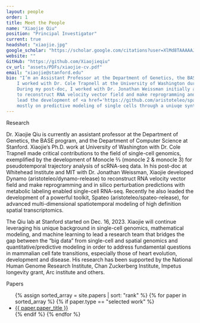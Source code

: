 ```yaml
---
layout: people
order: 1
title: Meet the People
name: "Xiaojie Qiu"
position: "Principal Investigator"
current: true
headshot: "xiaojie.jpg"
google_scholar: "https://scholar.google.com/citations?user=XlMd8TAAAAAJ&hl=en"
website: ""
GitHub: "https://github.com/Xiaojieqiu"
cv_url: "assets/PDFs/xiaojie-cv.pdf"
email: "xiaojie@stanford.edu"
bio: "I’m an Assistant Professor at the Department of Genetics, the BASE program, and the Department of Computer Science at Stanford. 
    I worked with Dr. Cole Trapnell at the University of Washington during my PhD to develop Monocle 2 and 3 for pseudotemporal trajectory analysis of scRNA-seq data. 
    During my post-doc, I worked with Dr. Jonathan Weissman initially at UCSF and then Whitehead Institute and MIT to develop <a href='https://github.com/aristoteleo/dynamo-release'>Dynamo</a> 
    to reconstruct RNA velocity vector field and make reprogramming and in silico perturbation predictions with metabolic labeling enabled single-cell RNA-seq. I recently also
    lead the development of <a href='https://github.com/aristoteleo/spateo-release'>Spateo</a>, for advanced spatiotemporal modeling of single cells. My lab is currently focused 
    mostly on predictive modeling of single cells through a uniuqe synthesis of genomics and machine learning. Outside the lab, I like going to the gym, run and read all kinds of books."
---
```


<div class="bigspacer"></div>
<div class="head">Research</div>
<div class="post">
    <p>Dr. Xiaojie Qiu is currently an assistant professor at the Department of Genetics, the BASE program, and the Department of Computer Science at Stanford. Xiaojie’s Ph.D. work at University of Washington with Dr. Cole Trapnell made critical contributions to the field of single-cell genomics, exemplified by the development of Monocle ⅔ (monocle 2 & monocle 3) for pseudotemporal trajectory analysis of scRNA-seq data. In his post-doc at Whitehead Institute and MIT with Dr. Jonathan Weissman, Xiaojie developed Dynamo (aristoteleo/dynamo-release) to reconstruct RNA velocity vector field and make reprogramming and in silico perturbation predictions with metabolic labeling enabled single-cell RNA-seq. Recently he also leaded the development of a powerful toolkit, Spateo (aristoteleo/spateo-release), for advanced multi-dimensional spatiotemporal modeling of high definition spatial transcriptomics. </p>
    <p>The Qiu lab at Stanford started on Dec. 16, 2023. Xiaojie will continue leveraging his unique background in single-cell genomics, mathematical modeling, and machine learning to lead a research team that bridges the gap between the “big data” from single-cell and spatial genomics and quantitative/predictive modeling in order to address fundamental questions in mammalian cell fate transitions, especially those of heart evolution, development and disease. His research has been supported by the National Human Genome Research Institute, Chan Zuckerberg Institute, Impetus longevity grant, Arc institute and others.</p>
</div>
<div class="bigspacer"></div>
<div class="head">Papers</div>
<div class="spacer"></div>
<ul>
    {% assign sorted_array = site.papers | sort: "rank" %}
    {% for paper in sorted_array %}
        {% if paper.type == "selected work" %}
            <li><a href="{{ paper.url }}">{{ paper.paper_title }}</a></li>
        {% endif %}
    {% endfor %}
</ul>
